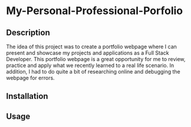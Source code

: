 # My-Personal-Professional-Porfolio

## Description

The idea of this project was to create a portfolio webpage where I can present and showcase my projects
and applications as a Full Stack Developer. This portfolio webpage is a great opportunity for me to review, practice and apply what we recently learned to a real life scenario. In addition, I had to do quite a bit of researching online and debugging the webpage for errors. 






## Installation



## Usage